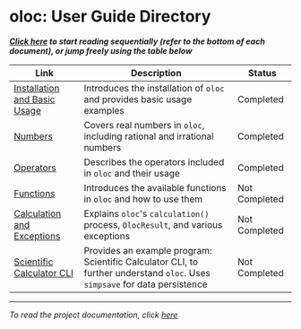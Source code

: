 # oloc: User Guide Directory  

***[Click here](Installation%20and%20Basic%20Usage.md) to start reading sequentially (refer to the bottom of each document), or jump freely using the table below***  

| Link                                                              | Description                                                                                                                | Status        |  
|-------------------------------------------------------------------|----------------------------------------------------------------------------------------------------------------------------|---------------|  
| [Installation and Basic Usage](Installation%20and%20Basic%20Usage.md) | Introduces the installation of `oloc` and provides basic usage examples                                                    | Completed     |  
| [Numbers](Numbers.md)                                             | Covers real numbers in `oloc`, including rational and irrational numbers                                                   | Completed     |  
| [Operators](Operators.md)                                         | Describes the operators included in `oloc` and their usage                                                                 | Completed     |  
| [Functions](Functions.md)                                         | Introduces the available functions in `oloc` and how to use them                                                           | Not Completed |  
| [Calculation and Exceptions](Calculation%20Results%20and%20Exceptions.md) | Explains `oloc`'s `calculation()` process, `OlocResult`, and various exceptions                                            | Not Completed |  
| [Scientific Calculator CLI](Scientific%20Calculator%20CLI.md)          | Provides an example program: Scientific Calculator CLI, to further understand `oloc`. Uses `simpsave` for data persistence | Not Completed |  

---  
*To read the project documentation, click [here](../../../README_en.md)*
